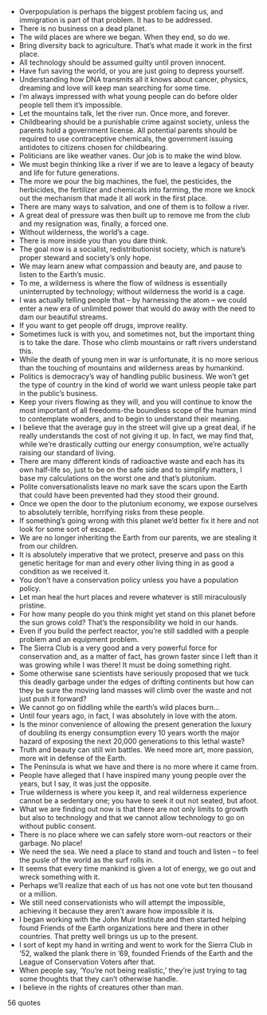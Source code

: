  - Overpopulation is perhaps the biggest problem facing us, and immigration is part of that problem. It has to be addressed.
 - There is no business on a dead planet.
 - The wild places are where we began. When they end, so do we.
 - Bring diversity back to agriculture. That’s what made it work in the first place.
 - All technology should be assumed guilty until proven innocent.
 - Have fun saving the world, or you are just going to depress yourself.
 - Understanding how DNA transmits all it knows about cancer, physics, dreaming and love will keep man searching for some time.
 - I’m always impressed with what young people can do before older people tell them it’s impossible.
 - Let the mountains talk, let the river run. Once more, and forever.
 - Childbearing should be a punishable crime against society, unless the parents hold a government license. All potential parents should be required to use contraceptive chemicals, the government issuing antidotes to citizens chosen for childbearing.
 - Politicians are like weather vanes. Our job is to make the wind blow.
 - We must begin thinking like a river if we are to leave a legacy of beauty and life for future generations.
 - The more we pour the big machines, the fuel, the pesticides, the herbicides, the fertilizer and chemicals into farming, the more we knock out the mechanism that made it all work in the first place.
 - There are many ways to salvation, and one of them is to follow a river.
 - A great deal of pressure was then built up to remove me from the club and my resignation was, finally, a forced one.
 - Without wilderness, the world’s a cage.
 - There is more inside you than you dare think.
 - The goal now is a socialist, redistributionist society, which is nature’s proper steward and society’s only hope.
 - We may learn anew what compassion and beauty are, and pause to listen to the Earth’s music.
 - To me, a wilderness is where the flow of wildness is essentially uninterrupted by technology; without wilderness the world is a cage.
 - I was actually telling people that – by harnessing the atom – we could enter a new era of unlimited power that would do away with the need to dam our beautiful streams.
 - If you want to get people off drugs, improve reality.
 - Sometimes luck is with you, and sometimes not, but the important thing is to take the dare. Those who climb mountains or raft rivers understand this.
 - While the death of young men in war is unfortunate, it is no more serious than the touching of mountains and wilderness areas by humankind.
 - Politics is democracy’s way of handling public business. We won’t get the type of country in the kind of world we want unless people take part in the public’s business.
 - Keep your rivers flowing as they will, and you will continue to know the most important of all freedoms-the boundless scope of the human mind to contemplate wonders, and to begin to understand their meaning.
 - I believe that the average guy in the street will give up a great deal, if he really understands the cost of not giving it up. In fact, we may find that, while we’re drastically cutting our energy consumption, we’re actually raising our standard of living.
 - There are many different kinds of radioactive waste and each has its own half-life so, just to be on the safe side and to simplify matters, I base my calculations on the worst one and that’s plutonium.
 - Polite conversationalists leave no mark save the scars upon the Earth that could have been prevented had they stood their ground.
 - Once we open the door to the plutonium economy, we expose ourselves to absolutely terrible, horrifying risks from these people.
 - If something’s going wrong with this planet we’d better fix it here and not look for some sort of escape.
 - We are no longer inheriting the Earth from our parents, we are stealing it from our children.
 - It is absolutely imperative that we protect, preserve and pass on this genetic heritage for man and every other living thing in as good a condition as we received it.
 - You don’t have a conservation policy unless you have a population policy.
 - Let man heal the hurt places and revere whatever is still miraculously pristine.
 - For how many people do you think might yet stand on this planet before the sun grows cold? That’s the responsibility we hold in our hands.
 - Even if you build the perfect reactor, you’re still saddled with a people problem and an equipment problem.
 - The Sierra Club is a very good and a very powerful force for conservation and, as a matter of fact, has grown faster since I left than it was growing while I was there! It must be doing something right.
 - Some otherwise sane scientists have seriously proposed that we tuck this deadly garbage under the edges of drifting continents but how can they be sure the moving land masses will climb over the waste and not just push it forward?
 - We cannot go on fiddling while the earth’s wild places burn...
 - Until four years ago, in fact, I was absolutely in love with the atom.
 - Is the minor convenience of allowing the present generation the luxury of doubling its energy consumption every 10 years worth the major hazard of exposing the next 20,000 generations to this lethal waste?
 - Truth and beauty can still win battles. We need more art, more passion, more wit in defense of the Earth.
 - The Peninsula is what we have and there is no more where it came from.
 - People have alleged that I have inspired many young people over the years, but I say, it was just the opposite.
 - True wilderness is where you keep it, and real wilderness experience cannot be a sedentary one; you have to seek it out not seated, but afoot.
 - What we are finding out now is that there are not only limits to growth but also to technology and that we cannot allow technology to go on without public consent.
 - There is no place where we can safely store worn-out reactors or their garbage. No place!
 - We need the sea. We need a place to stand and touch and listen – to feel the pusle of the world as the surf rolls in.
 - It seems that every time mankind is given a lot of energy, we go out and wreck something with it.
 - Perhaps we’ll realize that each of us has not one vote but ten thousand or a million.
 - We still need conservationists who will attempt the impossible, achieving it because they aren’t aware how impossible it is.
 - I began working with the John Muir Institute and then started helping found Friends of the Earth organizations here and there in other countries. That pretty well brings us up to the present.
 - I sort of kept my hand in writing and went to work for the Sierra Club in ’52, walked the plank there in ’69, founded Friends of the Earth and the League of Conservation Voters after that.
 - When people say, ‘You’re not being realistic,’ they’re just trying to tag some thoughts that they can’t otherwise handle.
 - I believe in the rights of creatures other than man.

56 quotes